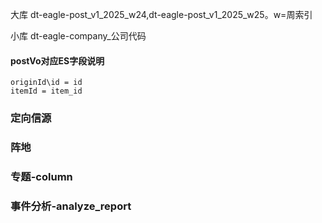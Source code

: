 
大库
dt-eagle-post_v1_2025_w24,dt-eagle-post_v1_2025_w25。w=周索引

小库
dt-eagle-company_公司代码

#### postVo对应ES字段说明
```text
originId\id = id  
itemId = item_id
```




### 定向信源

### 阵地
### 专题-column

### 事件分析-analyze_report